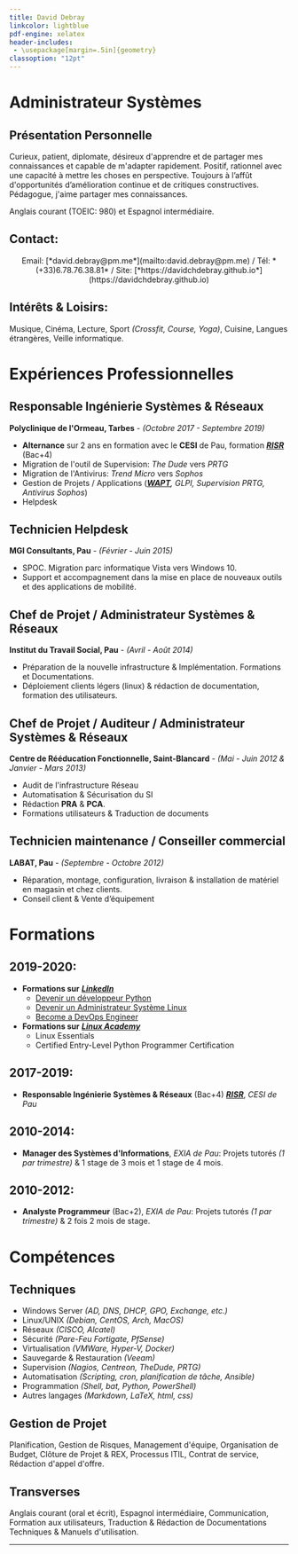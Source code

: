 ```yaml
---
title: David Debray
linkcolor: lightblue
pdf-engine: xelatex
header-includes:
 - \usepackage[margin=.5in]{geometry}
classoption: "12pt"
---
```


<link rel="icon" href="favicon.png" type="image/png" />

# Administrateur Systèmes
## Présentation Personnelle
Curieux, patient, diplomate, désireux d'apprendre et de partager mes connaissances et capable de m'adapter rapidement. Positif, rationnel avec une capacité à mettre les choses en perspective. Toujours à l’affût d'opportunités d’amélioration continue et de critiques constructives. Pédagogue, j'aime partager mes connaissances. 

Anglais courant (TOEIC: 980) et Espagnol intermédiaire.

## Contact:
<p style="text-align: center;">
  Email: [*david.debray@pm.me*](mailto:david.debray@pm.me) / Tél: *(+33)6.78.76.38.81* / Site: [*https://davidchdebray.github.io*](https://davidchdebray.github.io)
</p>

## Intérêts & Loisirs:
Musique, Cinéma, Lecture, Sport *(Crossfit, Course, Yoga)*, Cuisine, Langues étrangères, Veille informatique.

# Expériences Professionnelles
## Responsable Ingénierie Systèmes & Réseaux
**Polyclinique de l'Ormeau, Tarbes** - *(Octobre 2017 - Septembre 2019)*

- **Alternance** sur 2 ans en formation avec le **CESI** de Pau, formation [***RISR***](RISR.pdf) (Bac+4)
- Migration de l'outil de Supervision: *The Dude* vers *PRTG*
- Migration de l'Antivirus: *Trend Micro* vers *Sophos*
- Gestion de Projets / Applications (*[***WAPT***](https://www.tranquil.it/en/solutions/wapt/), GLPI, Supervision PRTG, Antivirus Sophos*)
- Helpdesk

## Technicien Helpdesk
**MGI Consultants, Pau** - *(Février - Juin 2015)*

- SPOC. Migration parc informatique Vista vers Windows 10.
- Support et accompagnement dans la mise en place de nouveaux outils et des applications de mobilité.

## Chef de Projet / Administrateur Systèmes & Réseaux
**Institut du Travail Social, Pau** - *(Avril - Août 2014)*

- Préparation de la nouvelle infrastructure & Implémentation. Formations et Documentations.
- Déploiement clients légers (linux) & rédaction de documentation, formation des utilisateurs.

## Chef de Projet / Auditeur / Administrateur Systèmes & Réseaux
**Centre de Rééducation Fonctionnelle, Saint-Blancard** - *(Mai - Juin 2012 & Janvier - Mars 2013)*

- Audit de l'infrastructure Réseau
- Automatisation & Sécurisation du SI
- Rédaction **PRA** & **PCA**.
- Formations utilisateurs & Traduction de documents

## Technicien maintenance / Conseiller commercial
**LABAT, Pau** - *(Septembre - Octobre 2012)*

- Réparation, montage, configuration, livraison & installation de matériel en magasin et chez clients.
- Conseil client & Vente d’équipement

# Formations
## 2019-2020:
- **Formations sur** [***LinkedIn***](https://www.linkedin.com/in/david-debray-a85b8629/)
  + [Devenir un développeur Python](https://www.linkedin.com/learning/paths/devenir-un-developpeur-python)
  + [Devenir un Administrateur Système Linux](https://www.linkedin.com/learning/paths/devenir-un-administrateur-systeme-linux)
  + [Become a DevOps Engineer](https://www.linkedin.com/learning/paths/become-a-devops-engineer)
- **Formations sur** [***Linux Academy***](https://linuxacademy.com)
  + Linux Essentials
  + Certified Entry-Level Python Programmer Certification

## 2017-2019:
- **Responsable Ingénierie Systèmes & Réseaux** (Bac+4) [***RISR***](RISR.pdf), *CESI de Pau*

## 2010-2014:
- **Manager des Systèmes d'Informations**, *EXIA de Pau*: Projets tutorés *(1 par trimestre)* & 1 stage de 3 mois et 1 stage de 4 mois.

## 2010-2012:
- **Analyste Programmeur** (Bac+2), *EXIA de Pau*: Projets tutorés *(1 par trimestre)* & 2 fois 2 mois de stage.

# Compétences
## Techniques
- Windows Server *(AD, DNS, DHCP, GPO, Exchange, etc.)*
- Linux/UNIX *(Debian, CentOS, Arch, MacOS)*
- Réseaux *(CISCO, Alcatel)*
- Sécurité *(Pare-Feu Fortigate, PfSense)*
- Virtualisation *(VMWare, Hyper-V, Docker)*
- Sauvegarde & Restauration *(Veeam)*
- Supervision *(Nagios, Centreon, TheDude, PRTG)*
- Automatisation *(Scripting, cron, planification de tâche, Ansible)*
- Programmation *(Shell, bat, Python, PowerShell)*
- Autres langages *(Markdown, LaTeX, html, css)*

## Gestion de Projet
Planification, Gestion de Risques, Management d'équipe, Organisation de Budget, Clôture de Projet & REX, Processus ITIL, Contrat de service, Rédaction d'appel d'offre.

## Transverses
Anglais courant (oral et écrit), Espagnol intermédiaire, Communication, Formation aux utilisateurs, Traduction & Rédaction de Documentations Techniques & Manuels d'utilisation.

---
